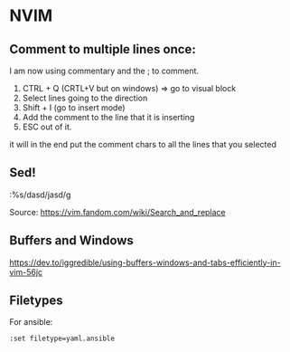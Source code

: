 # NVIM


## Comment to multiple lines once:
I am now using commentary and the <leader>; to comment.

1. CTRL + Q (CRTL+V but on windows) => go to visual block
2. Select lines going to the direction
3. Shift + I (go to insert mode)
4. Add the comment to the line that it is inserting
5. ESC out of it.

it will in the end put the comment chars to all the lines that you selected

## Sed!

:%s/dasd/jasd/g

Source: https://vim.fandom.com/wiki/Search_and_replace

## Buffers and Windows

https://dev.to/iggredible/using-buffers-windows-and-tabs-efficiently-in-vim-56jc

## Filetypes

For ansible:

```
:set filetype=yaml.ansible
```
